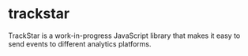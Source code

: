 trackstar
=========

TrackStar is a work-in-progress JavaScript library that makes it easy to send events to different analytics platforms.
